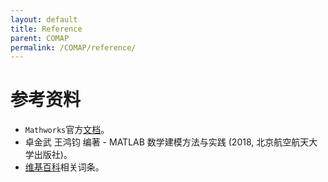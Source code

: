 ```yaml
---
layout: default
title: Reference
parent: COMAP
permalink: /COMAP/reference/
---
```


# 参考资料

* `Mathworks`官方[文档](https://www.mathworks.com/help/matlab/)。
* 卓金武 王鸿钧 编著 - MATLAB 数学建模方法与实践 (2018, 北京航空航天大学出版社)。
* [维基百科](https://en.wikipedia.org/wiki/Main_Page)相关词条。